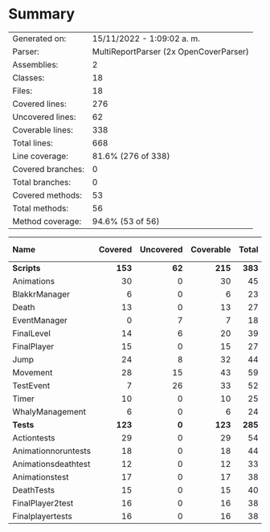 ﻿# Summary
|||
|:---|:---|
| Generated on: | 15/11/2022 - 1:09:02 a. m. |
| Parser: | MultiReportParser (2x OpenCoverParser) |
| Assemblies: | 2 |
| Classes: | 18 |
| Files: | 18 |
| Covered lines: | 276 |
| Uncovered lines: | 62 |
| Coverable lines: | 338 |
| Total lines: | 668 |
| Line coverage: | 81.6% (276 of 338) |
| Covered branches: | 0 |
| Total branches: | 0 |
| Covered methods: | 53 |
| Total methods: | 56 |
| Method coverage: | 94.6% (53 of 56) |

|**Name**|**Covered**|**Uncovered**|**Coverable**|**Total**|**Line coverage**|**Covered**|**Total**|**Branch coverage**|**Covered**|**Total**|**Method coverage**|
|:---|---:|---:|---:|---:|---:|---:|---:|---:|---:|---:|---:|
|**Scripts**|**153**|**62**|**215**|**383**|**71.1%**|**0**|**0**|****|**31**|**34**|**91.1%**|
|Animations|30|0|30|45|100%|0|0||4|4|100%|
|BlakkrManager|6|0|6|23|100%|0|0||4|4|100%|
|Death|13|0|13|27|100%|0|0||2|2|100%|
|EventManager|0|7|7|18|0%|0|0||0|1|0%|
|FinalLevel|14|6|20|39|70%|0|0||3|3|100%|
|FinalPlayer|15|0|15|27|100%|0|0||3|3|100%|
|Jump|24|8|32|44|75%|0|0||4|4|100%|
|Movement|28|15|43|59|65.1%|0|0||3|3|100%|
|TestEvent|7|26|33|52|21.2%|0|0||3|5|60%|
|Timer|10|0|10|25|100%|0|0||1|1|100%|
|WhalyManagement|6|0|6|24|100%|0|0||4|4|100%|
|**Tests**|**123**|**0**|**123**|**285**|**100%**|**0**|**0**|****|**22**|**22**|**100%**|
|Actiontests|29|0|29|54|100%|0|0||5|5|100%|
|Animationnoruntests|18|0|18|44|100%|0|0||3|3|100%|
|Animationsdeathtest|12|0|12|33|100%|0|0||2|2|100%|
|Animationstest|17|0|17|38|100%|0|0||3|3|100%|
|DeathTests|15|0|15|40|100%|0|0||3|3|100%|
|FinalPlayer2test|16|0|16|38|100%|0|0||3|3|100%|
|Finalplayertests|16|0|16|38|100%|0|0||3|3|100%|

